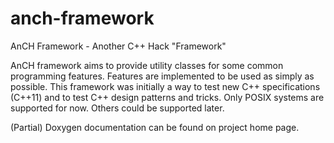 # anch-framework
AnCH Framework - Another C++ Hack "Framework"

AnCH framework aims to provide utility classes for some common programming features. Features are implemented to be used as simply as possible.
This framework was initially a way to test new C++ specifications (C++11) and to test C++ design patterns and tricks.
Only POSIX systems are supported for now. Others could be supported later.

(Partial) Doxygen documentation can be found on project home page.
